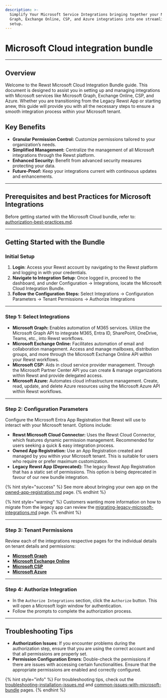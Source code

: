 ```yaml
---
description: >-
  Simplify Your Microsoft Service Integrations bringing together your Microsoft
  Graph, Exchange Online, CSP, and Azure integrations into one streamlined
  setup.
---
```


# Microsoft Cloud integration bundle

***

## Overview

Welcome to the Rewst Microsoft Cloud Integration Bundle guide. This document is designed to assist you in setting up and managing integrations with Microsoft services like Microsoft Graph, Exchange Online, CSP, and Azure. Whether you are transitioning from the Legacy Rewst App or starting anew, this guide will provide you with all the necessary steps to ensure a smooth integration process within your Microsoft tenant.

## Key Benefits

* **Granular Permission Control:** Customize permissions tailored to your organization’s needs.
* **Simplified Management:** Centralize the management of all Microsoft integrations through the Rewst platform.
* **Enhanced Security:** Benefit from advanced security measures protecting your data.
* **Future-Proof:** Keep your integrations current with continuous updates and enhancements.

***

## **Prerequisites and best Practices for Microsoft Integrations**

Before getting started with the Microsoft Cloud bundle, refer to: [authorization-best-practices.md](authorization-best-practices.md "mention").

***

## Getting Started with the Bundle

### **Initial Setup**

1. **Login**: Access your Rewst account by navigating to the Rewst platform and logging in with your credentials.
2. **Navigate to Integration Setup**: Once logged in, proceed to the dashboard, and under Configuration -> Integrations, locate the Microsoft Cloud Integration Bundle.
3. **Follow the Configuration Steps:** Select Integrations -> Configuration Parameters -> Tenant Permissions -> Authorize Integrations

***

### Step 1: Select Integrations

* **Microsoft Graph:** Enables automation of M365 services. Utilize the Microsoft Graph API to integrate M365, Entra ID, SharePoint, OneDrive, Teams, etc., into Rewst workflows.
* **Microsoft Exchange Online:** Facilitates automation of email and collaboration management. Access and manage mailboxes, distribution groups, and more through the Microsoft Exchange Online API within your Rewst workflows.
* **Microsoft CSP:** Aids in cloud service provider management. Through the Microsoft Partner Center API you can create & manage organizations within Rewst and provide delegated access.
* **Microsoft Azure:** Automates cloud infrastructure management. Create, read, update, and delete Azure resources using the Microsoft Azure API within Rewst workflows.

***

### Step 2: Configuration Parameters

Configure the Microsoft Entra App Registration that Rewst will use to interact with your Microsoft tenant. Options include:

* **Rewst Microsoft Cloud Connector:** Uses the Rewst Cloud Connector, which features dynamic permission management. Recommended for users seeking a quick & easy integration process.
* **Owned App Registration:** Use an App Registration created and managed by you within your Microsoft tenant. This is suitable for users who require or prefer maximum customization.
* **Legacy Rewst App (Deprecated):** The legacy Rewst App Registration that has a static set of permissions. This option is being deprecated in favour of our new bundle integration.

{% hint style="success" %}
See more about bringing your own app on the [owned-app-registration.md](owned-app-registration.md "mention") page.
{% endhint %}

{% hint style="warning" %}
Customers wanting more information on how to migrate from the legacy app can review the [migrating-legacy-microsoft-integrations.md](migrating-legacy-microsoft-integrations.md "mention") page.
{% endhint %}

***

### Step 3: Tenant Permissions&#x20;

Review each of the integrations respective pages for the individual details on tenant details and permissions:

* [**Microsoft Graph**](microsoft-graph/microsoft-graph-integration-setup.md)&#x20;
* [**Microsoft Exchange Online**](microsoft-exchange-online/microsoft-exchange-online.md)
* [**Microsoft CSP**](microsoft-csp/microsoft-csp-integration-setup.md)
* [**Microsoft Azure**](microsoft-azure/microsoft-azure-integration-setup.md)

***

### **Step 4: Authorize Integration**

* In the `Authorize Integrations` section, click the `Authorize` button. This will open a Microsoft login window for authentication.
* Follow the prompts to complete the authorization process.

***

## **Troubleshooting Tips**

* **Authorization Issues**: If you encounter problems during the authorization step, ensure that you are using the correct account and that all permissions are properly set.
* **Permission Configuration Errors**: Double-check the permissions if there are issues with accessing certain functionalities. Ensure that the appropriate permissions are enabled and correctly configured.

{% hint style="info" %}
For troubleshooting tips, check out the [troubleshooting-installation-issues.md](common-issues-with-microsoft-bundle/troubleshooting-installation-issues.md "mention") and [common-issues-with-microsoft-bundle](common-issues-with-microsoft-bundle/ "mention") pages.
{% endhint %}
